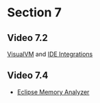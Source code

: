 # Section 7

## Video 7.2
[VisualVM](https://visualvm.github.io/) and
[IDE Integrations](https://visualvm.github.io/idesupport.html)

## Video 7.4
- [Eclipse Memory Analyzer](https://www.eclipse.org/mat/)


